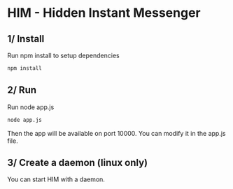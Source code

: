 HIM - Hidden Instant Messenger
==============================

1/ Install
----------

Run npm install to setup dependencies
```sh
npm install
```

2/ Run
------

Run node app.js
```sh
node app.js
```

Then the app will be available on port 10000.
You can modify it in the app.js file.

3/ Create a daemon (linux only)
-------------------------------

You can start HIM with a daemon.
